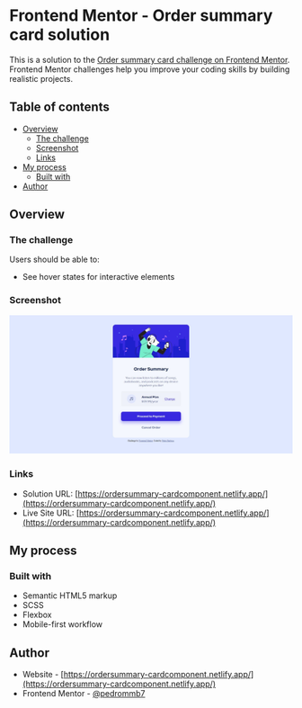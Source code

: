 # Frontend Mentor - Order summary card solution

This is a solution to the [Order summary card challenge on Frontend Mentor](https://www.frontendmentor.io/challenges/order-summary-component-QlPmajDUj). Frontend Mentor challenges help you improve your coding skills by building realistic projects.

## Table of contents

- [Overview](#overview)
  - [The challenge](#the-challenge)
  - [Screenshot](#screenshot)
  - [Links](#links)
- [My process](#my-process)
  - [Built with](#built-with)
- [Author](#author)

## Overview

### The challenge

Users should be able to:

- See hover states for interactive elements

### Screenshot

![](./screenshot.jpg)

### Links

- Solution URL: [https://ordersummary-cardcomponent.netlify.app/](https://ordersummary-cardcomponent.netlify.app/)
- Live Site URL: [https://ordersummary-cardcomponent.netlify.app/](https://ordersummary-cardcomponent.netlify.app/)

## My process

### Built with

- Semantic HTML5 markup
- SCSS
- Flexbox
- Mobile-first workflow

## Author

- Website - [https://ordersummary-cardcomponent.netlify.app/](https://ordersummary-cardcomponent.netlify.app/)
- Frontend Mentor - [@pedrommb7](https://www.frontendmentor.io/profile/pedrommb7)
